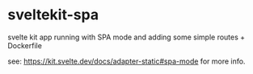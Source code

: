 # sveltekit-spa

svelte kit app running with SPA mode and adding some simple routes + Dockerfile

see: https://kit.svelte.dev/docs/adapter-static#spa-mode for more info.
